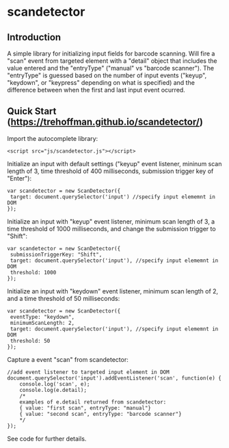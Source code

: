# scandetector

## Introduction

A simple library for initializing input fields for barcode scanning.  Will fire a "scan" event from targeted element with a "detail" object that includes the value entered and the "entryType" ("manual" vs "barcode scanner").  The "entryType" is guessed based on the number of input events ("keyup", "keydown", or "keypress" depending on what is specified) and the difference between when the first and last input event ocurred.

## Quick Start (https://trehoffman.github.io/scandetector/)

Import the autocomplete library:

```
<script src="js/scandetector.js"></script>
```

Initialize an input with default settings ("keyup" event listener, mininum scan length of 3, time threshold of 400 milliseconds, submission trigger key of "Enter"):

```
var scandetector = new ScanDetector({
 target: document.querySelector('input') //specify input elememnt in DOM
});
```

Initialize an input with "keyup" event listener, minimum scan length of 3, a time threshold of 1000 milliseconds, and change the submission trigger to "Shift":

```
var scandetector = new ScanDetector({
 submissionTriggerKey: "Shift",
 target: document.querySelector('input'), //specify input elememnt in DOM
 threshold: 1000
});
```

Initialize an input with "keydown" event listener, minimum scan length of 2, and a time threshold of 50 milliseconds:

```
var scandetector = new ScanDetector({
 eventType: "keydown",
 minimumScanLength: 2,
 target: document.querySelector('input'), //specify input elememnt in DOM
 threshold: 50
});
```

Capture a event "scan" from scandetector:

```
//add event listener to targeted input element in DOM
document.querySelector('input').addEventListener('scan', function(e) {
	console.log('scan', e);
	console.log(e.detail);
	/*
	examples of e.detail returned from scandetector:
	{ value: "first scan", entryType: "manual"}
	{ value: "second scan", entryType: "barcode scanner"} 
	*/
});
```

See code for further details.
